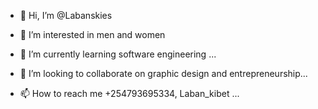 - 👋 Hi, I’m @Labanskies
- 👀 I’m interested in men and women

- 🌱 I’m currently learning software engineering ...
- 💞️ I’m looking to collaborate on graphic design and entrepreneurship...
- 📫 How to reach me +254793695334, Laban_kibet ...

<!---
Labanskies/Labanskies is a ✨ special ✨ repository because its `README.md` (this file) appears on your GitHub profile.
You can click the Preview link to take a look at your changes.
--->

